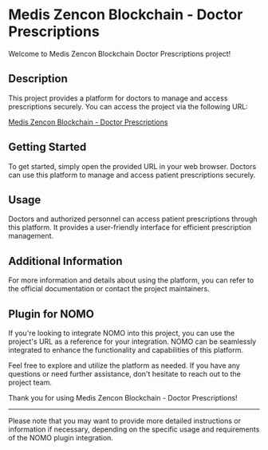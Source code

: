 

# Medis Zencon Blockchain - Doctor Prescriptions

Welcome to Medis Zencon Blockchain Doctor Prescriptions project!

## Description

This project provides a platform for doctors to manage and access prescriptions securely. You can access the project via the following URL:

[Medis Zencon Blockchain - Doctor Prescriptions](https://medis-zencon-blockchain.vercel.app/doctor/prescriptions)

## Getting Started

To get started, simply open the provided URL in your web browser. Doctors can use this platform to manage and access patient prescriptions securely.

## Usage

Doctors and authorized personnel can access patient prescriptions through this platform. It provides a user-friendly interface for efficient prescription management.

## Additional Information

For more information and details about using the platform, you can refer to the official documentation or contact the project maintainers.

## Plugin for NOMO

If you're looking to integrate NOMO into this project, you can use the project's URL as a reference for your integration. NOMO can be seamlessly integrated to enhance the functionality and capabilities of this platform.

Feel free to explore and utilize the platform as needed. If you have any questions or need further assistance, don't hesitate to reach out to the project team.

Thank you for using Medis Zencon Blockchain - Doctor Prescriptions!

---

Please note that you may want to provide more detailed instructions or information if necessary, depending on the specific usage and requirements of the NOMO plugin integration.
